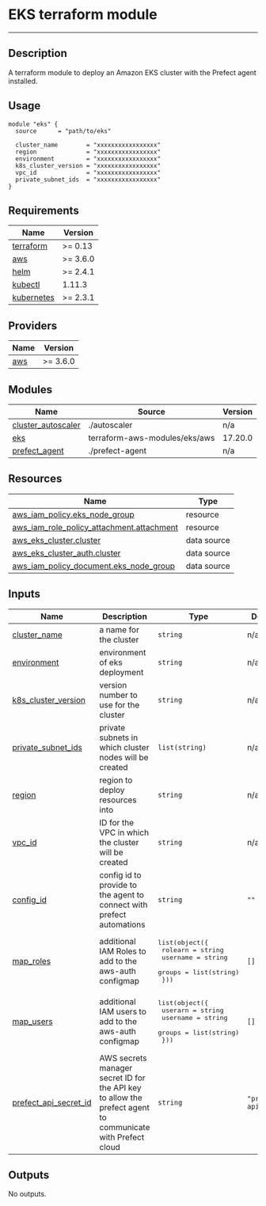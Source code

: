 # EKS terraform module

---

## Description

A terraform module to deploy an Amazon EKS cluster with the Prefect agent installed.

## Usage

```hcl
module "eks" {
  source      = "path/to/eks"

  cluster_name        = "xxxxxxxxxxxxxxxxx"
  region              = "xxxxxxxxxxxxxxxxx"
  environment         = "xxxxxxxxxxxxxxxxx"
  k8s_cluster_version = "xxxxxxxxxxxxxxxxx"
  vpc_id              = "xxxxxxxxxxxxxxxxx"
  private_subnet_ids  = "xxxxxxxxxxxxxxxxx"
}
```
<!-- BEGIN_TF_DOCS -->
## Requirements

| Name | Version |
|------|---------|
| <a name="requirement_terraform"></a> [terraform](#requirement\_terraform) | >= 0.13 |
| <a name="requirement_aws"></a> [aws](#requirement\_aws) | >= 3.6.0 |
| <a name="requirement_helm"></a> [helm](#requirement\_helm) | >= 2.4.1 |
| <a name="requirement_kubectl"></a> [kubectl](#requirement\_kubectl) | 1.11.3 |
| <a name="requirement_kubernetes"></a> [kubernetes](#requirement\_kubernetes) | >= 2.3.1 |

## Providers

| Name | Version |
|------|---------|
| <a name="provider_aws"></a> [aws](#provider\_aws) | >= 3.6.0 |

## Modules

| Name | Source | Version |
|------|--------|---------|
| <a name="module_cluster_autoscaler"></a> [cluster\_autoscaler](#module\_cluster\_autoscaler) | ./autoscaler | n/a |
| <a name="module_eks"></a> [eks](#module\_eks) | terraform-aws-modules/eks/aws | 17.20.0 |
| <a name="module_prefect_agent"></a> [prefect\_agent](#module\_prefect\_agent) | ./prefect-agent | n/a |

## Resources

| Name | Type |
|------|------|
| [aws_iam_policy.eks_node_group](https://registry.terraform.io/providers/hashicorp/aws/latest/docs/resources/iam_policy) | resource |
| [aws_iam_role_policy_attachment.attachment](https://registry.terraform.io/providers/hashicorp/aws/latest/docs/resources/iam_role_policy_attachment) | resource |
| [aws_eks_cluster.cluster](https://registry.terraform.io/providers/hashicorp/aws/latest/docs/data-sources/eks_cluster) | data source |
| [aws_eks_cluster_auth.cluster](https://registry.terraform.io/providers/hashicorp/aws/latest/docs/data-sources/eks_cluster_auth) | data source |
| [aws_iam_policy_document.eks_node_group](https://registry.terraform.io/providers/hashicorp/aws/latest/docs/data-sources/iam_policy_document) | data source |

## Inputs

| Name | Description | Type | Default | Required |
|------|-------------|------|---------|:--------:|
| <a name="input_cluster_name"></a> [cluster\_name](#input\_cluster\_name) | a name for the cluster | `string` | n/a | yes |
| <a name="input_environment"></a> [environment](#input\_environment) | environment of eks deployment | `string` | n/a | yes |
| <a name="input_k8s_cluster_version"></a> [k8s\_cluster\_version](#input\_k8s\_cluster\_version) | version number to use for the cluster | `string` | n/a | yes |
| <a name="input_private_subnet_ids"></a> [private\_subnet\_ids](#input\_private\_subnet\_ids) | private subnets in which cluster nodes will be created | `list(string)` | n/a | yes |
| <a name="input_region"></a> [region](#input\_region) | region to deploy resources into | `string` | n/a | yes |
| <a name="input_vpc_id"></a> [vpc\_id](#input\_vpc\_id) | ID for the VPC in which the cluster will be created | `string` | n/a | yes |
| <a name="input_config_id"></a> [config\_id](#input\_config\_id) | config id to provide to the agent to connect with prefect automations | `string` | `""` | no |
| <a name="input_map_roles"></a> [map\_roles](#input\_map\_roles) | additional IAM Roles to add to the aws-auth configmap | <pre>list(object({<br>    rolearn  = string<br>    username = string<br>    groups   = list(string)<br>  }))</pre> | `[]` | no |
| <a name="input_map_users"></a> [map\_users](#input\_map\_users) | additional IAM users to add to the aws-auth configmap | <pre>list(object({<br>    userarn  = string<br>    username = string<br>    groups   = list(string)<br>  }))</pre> | `[]` | no |
| <a name="input_prefect_api_secret_id"></a> [prefect\_api\_secret\_id](#input\_prefect\_api\_secret\_id) | AWS secrets manager secret ID for the API key to allow the prefect agent to communicate with Prefect cloud | `string` | `"prefect-api-key"` | no |

## Outputs

No outputs.
<!-- END_TF_DOCS -->